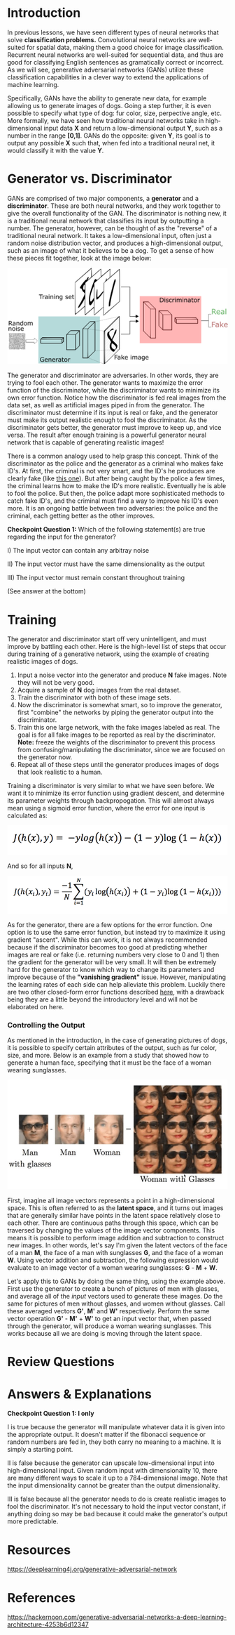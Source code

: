 # Introduction
In previous lessons, we have seen different types of neural networks that solve **classification problems.** Convolutional neural networks are well-suited for spatial data, making them a good choice for image classification. Recurrent neural networks are well-suited for sequential data, and thus are good for classifying English sentences as gramatically correct or incorrect. As we will see, generative adversarial networks (GANs) utilize these classification capabilities in a clever way to extend the applications of machine learning.


Specifically, GANs have the ability to generate new data, for example allowing us to generate images of dogs. Going a step further, it is even possible to specify what type of dog: fur color, size, perpective angle, etc. More formally, we have seen how traditional neural networks take in high-dimensional input data **X** and return a low-dimensional output **Y**, such as a number in the range **[0,1]**. GANs do the opposite: given **Y**, its goal is to output any possible **X** such that, when fed into a traditional neural net, it would classify it with the value **Y**. 


# Generator vs. Discriminator

GANs are comprised of two major components, a **generator** and a **discriminator**. These are both neural networks, and they work together to give the overall functionality of the GAN. The discriminator is nothing new, it is a traditional neural network that classifies its input by outputting a number. The generator, however, can be thought of as the "reverse" of a traditional neural network. It takes a low-dimensional input, often just a random noise distribution vector, and produces a high-dimensional output, such as an image of what it believes to be a dog. To get a sense of how these pieces fit together, look at the image below:

![missing diagram of generator/discriminator](https://github.com/bhahn16/caisplusplus.github.io/blob/master/images/GAN_diagram.png)

The generator and discriminator are adversaries. In other words, they are trying to fool each other. The generator wants to maximize the error function of the discriminator, while the discriminator wants to minimize its own error function. Notice how the discriminator is fed real images from the data set, as well as artificial images piped in from the generator. The discriminator must determine if its input is real or fake, and the generator must make its output realistic enough to fool the discriminator. As the discriminator gets better, the generator must improve to keep up, and vice versa. The result after enough training is a powerful generator neural network that is capable of generating realistic images!

There is a common analogy used to help grasp this concept. Think of the discriminator as the police and the generator as a criminal who makes fake ID's. At first, the criminal is not very smart, and the ID's he produces are clearly fake (like [this one](https://images-na.ssl-images-amazon.com/images/I/51kGMAUsTSL._SY300_QL70_.jpg)). But after being caught by the police a few times, the criminal learns how to make the ID's more realistic. Eventually he is able to fool the police. But then, the police adapt more sophisticated methods to catch fake ID's, and the criminal must find a way to improve his ID's even more. It is an ongoing battle between two adversaries: the police and the criminal, each getting better as the other improves.


**Checkpoint Question 1:** Which of the following statement(s) are true regarding the input for the generator?

I) The input vector can contain any arbitray noise

II) The input vector must have the same dimensionality as the output

III) The input vector must remain constant throughout training

(See answer at the bottom)


# Training

The generator and discriminator start off very unintelligent, and must improve by battling each other. Here is the high-level list of steps that occur during training of a generative network, using the example of creating realistic images of dogs.

1. Input a noise vector into the generator and produce **N** fake images. Note they will not be very good.
2. Acquire a sample of **N** dog images from the real dataset.
3. Train the discriminator with both of these image sets.
4. Now the discriminator is somewhat smart, so to improve the generator, first "combine" the networks by piping the generator output into the discriminator.
5. Train this one large network, with the fake images labeled as real. The goal is for all fake images to be reported as real by the discriminator. **Note:** freeze the weights of the discriminator to prevent this process from confusing/manipulating the discriminator, since we are focused on the generator now.
6. Repeat all of these steps until the generator produces images of dogs that look realistic to a human.


Training a discriminator is very similar to what we have seen before. We want it to minimize its error function using gradient descent, and determine its parameter weights through backpropogation. This will almost always mean using a sigmoid error function, where the error for one input is calculated as:

![missing image](https://github.com/bhahn16/caisplusplus.github.io/blob/master/images/GAN_errornosum.png)

And so for all inputs **N**, 

![missing image](https://github.com/bhahn16/caisplusplus.github.io/blob/master/images/GAN_errorsum2.png)

As for the generator, there are a few options for the error function. One option is to use the same error function, but instead try to maximize it using gradient "ascent". While this can work, it is not always recommended because if the discriminator becomes too good at predicting whether images are real or fake (i.e. returning numbers very close to 0 and 1) then the gradient for the generator will be very small. It will then be extremely hard for the generator to know which way to change its parameters and improve because of the **"vanishing gradient"** issue. However, manipulating the learning rates of each side can help alleviate this problem. Luckily there are two other closed-form error functions described [here](https://danieltakeshi.github.io/2017/03/05/understanding-generative-adversarial-networks/), with a drawback being they are a little beyond the introductory level and will not be elaborated on here.


### Controlling the Output

As mentioned in the introduction, in the case of generating pictures of dogs, it is possible to specify certain attributes of the output, such as fur color, size, and more. Below is an example from a study that showed how to generate a human face, specifying that it must be the face of a woman wearing sunglasses.

![missing image](https://github.com/bhahn16/caisplusplus.github.io/blob/master/images/GAN_glasses.jpeg)


First, imagine all image vectors represents a point in a high-dimensional space. This is often referred to as the **latent space**, and it turns out images that are generally similar have points in the latent space relatively close to each other. There are continuous paths through this space, which can be traversed by changing the values of the image vector components. This means it is possible to perform image addition and subtraction to construct new images. In other words, let's say I'm given the latent vectors of the face of a man **M**, the face of a man with sunglasses **G**, and the face of a woman **W**. Using vector addition and subtraction, the following expression would evaluate to an image vector of a woman wearing sunglasses: **G** - **M** + **W**.

Let's apply this to GANs by doing the same thing, using the example above. First use the generator to create a bunch of pictures of men with glasses, and average all of the *input* vectors used to generate these images. Do the same for pictures of men without glasses, and women without glasses. Call these averaged vectors **G'**, **M'** and **W'** respectively. Perform the same vector operation **G'** - **M'** + **W'** to get an input vector that, when passed through the generator, will produce a woman wearing sunglasses. This works because all we are doing is moving through the latent space.

# Review Questions


# Answers & Explanations

**Checkpoint Question 1: I only**

I is true because the generator will manipulate whatever data it is given into the appropriate output. It doesn't matter if the fibonacci sequence or random numbers are fed in, they both carry no meaning to a machine. It is simply a starting point.

II is false because the generator can upscale low-dimensional input into high-dimensional input. Given random input with dimensionality 10, there are many different ways to scale it up to a 784-dimensional image. Note that the input dimensionality cannot be greater than the output dimensionality.

III is false because all the generator needs to do is create realistic images to fool the discriminator. It's not necessary to hold the input vector constant, if anything doing so may be bad because it could make the generator's output more predictable.

# Resources
https://deeplearning4j.org/generative-adversarial-network


# References
https://hackernoon.com/generative-adversarial-networks-a-deep-learning-architecture-4253b6d12347
